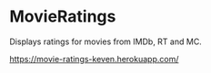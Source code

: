 # MovieRatings
Displays ratings for movies from IMDb, RT and MC.

https://movie-ratings-keven.herokuapp.com/